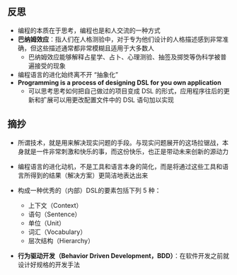 ## 反思

- 编程的本质在于思考，编程也是和人交流的一种方式
- **巴纳姆效应**：指人们在人格测验中，对于专为他们设计的人格描述感到非常准确，但这些描述通常都非常模糊且适用于大多数人
    - 巴纳姆效应能够解释占星学、占卜、心理测验、抽签及掷筊等伪科学被普遍接受的现象
- 编程语言的进化始终离不开 “抽象化”
- **Programming is a process of designing DSL for you own application**
    - 可以思考思考如何把自己做过的项目变成 DSL 的形式，应用程序往后的更新和扩展可以用更改配置文件中的 DSL 语句加以实现

## 摘抄

- 所谓技术，就是用来解决现实问题的手段。与现实问题展开的这场拉锯战，本身就是一件非常刺激和快乐的事，而这份快乐，也正是带动未来创新的源动力
- 编程语言的进化动机，不是工具和语言本身的简化，而是将通过这些工具和语言所得到的结果（解决方案）更简洁地表达出来
- 构成一种优秀的（内部）DSL的要素包括下列 5 种：
    - 上下文（Context）
    - 语句（Sentence）
    - 单位（Unit）
    - 词汇（Vocabulary）
    - 层次结构（Hierarchy）

- **行为驱动开发（Behavior Driven Development，BDD）**：在软件开发之前就设计好规格的开发手法
